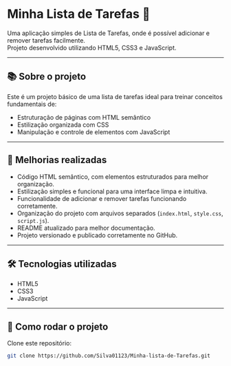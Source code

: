 # Minha Lista de Tarefas 📝

Uma aplicação simples de Lista de Tarefas, onde é possível adicionar e remover tarefas facilmente.  
Projeto desenvolvido utilizando HTML5, CSS3 e JavaScript.

---

## 📚 Sobre o projeto

Este é um projeto básico de uma lista de tarefas ideal para treinar conceitos fundamentais de:

- Estruturação de páginas com HTML semântico
- Estilização organizada com CSS
- Manipulação e controle de elementos com JavaScript

---

## 🚀 Melhorias realizadas

- Código HTML semântico, com elementos estruturados para melhor organização.
- Estilização simples e funcional para uma interface limpa e intuitiva.
- Funcionalidade de adicionar e remover tarefas funcionando corretamente.
- Organização do projeto com arquivos separados (`index.html`, `style.css`, `script.js`).
- README atualizado para melhor documentação.
- Projeto versionado e publicado corretamente no GitHub.

---

## 🛠️ Tecnologias utilizadas

- HTML5  
- CSS3  
- JavaScript  

---

## 📂 Como rodar o projeto

Clone este repositório:

```bash
git clone https://github.com/Silva01123/Minha-lista-de-Tarefas.git

